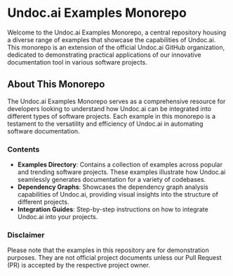 # Undoc.ai Examples Monorepo

Welcome to the Undoc.ai Examples Monorepo, a central repository housing a diverse range of examples that showcase the capabilities of Undoc.ai. This monorepo is an extension of the official Undoc.ai GitHub organization, dedicated to demonstrating practical applications of our innovative documentation tool in various software projects.

## About This Monorepo

The Undoc.ai Examples Monorepo serves as a comprehensive resource for developers looking to understand how Undoc.ai can be integrated into different types of software projects. Each example in this monorepo is a testament to the versatility and efficiency of Undoc.ai in automating software documentation.

### Contents

- **Examples Directory**: Contains a collection of examples across popular and trending software projects. These examples illustrate how Undoc.ai seamlessly generates documentation for a variety of codebases.
- **Dependency Graphs**: Showcases the dependency graph analysis capabilities of Undoc.ai, providing visual insights into the structure of different projects.
- **Integration Guides**: Step-by-step instructions on how to integrate Undoc.ai into your projects.

### Disclaimer

Please note that the examples in this repository are for demonstration purposes. They are not official project documents unless our Pull Request (PR) is accepted by the respective project owner.
